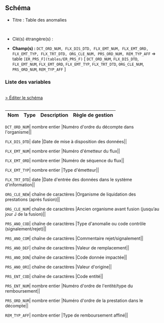 ## Schéma


- Titre : Table des anomalies
<br />



- Clé(s) étrangère(s) : <br />

- **Champ(s) :** `DCT_ORD_NUM, FLX_DIS_DTD, FLX_EMT_NUM, FLX_EMT_ORD, FLX_EMT_TYP, FLX_TRT_DTD, ORG_CLE_NUM, PRS_ORD_NUM, REM_TYP_AFF`
  => table `[ER_PRS_F](tables/ER_PRS_F)` [ `DCT_ORD_NUM`, `FLX_DIS_DTD`, `FLX_EMT_NUM`, `FLX_EMT_ORD`, `FLX_EMT_TYP`, `FLX_TRT_DTD`, `ORG_CLE_NUM`, `PRS_ORD_NUM`, `REM_TYP_AFF` ]<br />

 
### Liste des variables
<br />
<div>
    <a href="https://gitlab.com/healthdatahub/applications-du-hdh/schema-snds/-/tree/master/schemas/DCIR/ER_ANO_F.json"
       target="_blank" rel="noopener noreferrer">> Éditer le schéma</a>
</div>
<br />

Nom | Type | Description | Règle de gestion
-|-|-|-



`DCT_ORD_NUM`| nombre entier |Numéro d'ordre du décompte dans l'organisme||

`FLX_DIS_DTD`| date |Date de mise à disposition des données||

`FLX_EMT_NUM`| nombre entier |Numéro d'émetteur du flux||

`FLX_EMT_ORD`| nombre entier |Numéro de séquence du flux||

`FLX_EMT_TYP`| nombre entier |Type d'émetteur||

`FLX_TRT_DTD`| date |Date d'entrée des données dans le système d'information||

`ORG_CLE_NEW`| chaîne de caractères |Organisme de liquidation des prestations (après fusion)||

`ORG_CLE_NUM`| chaîne de caractères |Ancien organisme avant fusion (jusqu’au jour J de la fusion)||

`PRS_ANO_COD`| chaîne de caractères |Type d'anomalie ou code contrôle (signalement/rejet)||

`PRS_ANO_COM`| chaîne de caractères |Commentaire rejet/signalement||

`PRS_ANO_DEF`| chaîne de caractères |Valeur de remplacement||

`PRS_ANO_DON`| chaîne de caractères |Code donnée impactée||

`PRS_ANO_ORI`| chaîne de caractères |Valeur d'origine||

`PRS_ENT_COD`| chaîne de caractères |Code entité||

`PRS_ENT_NUM`| nombre entier |Numéro d'ordre de l'entité/type du remboursement||

`PRS_ORD_NUM`| nombre entier |Numéro d'ordre de la prestation dans le décompte||

`REM_TYP_AFF`| nombre entier |Type de remboursement affiné||
